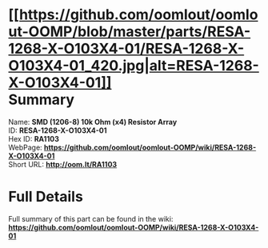 
[[https://github.com/oomlout/oomlout-OOMP/blob/master/parts/RESA-1268-X-O103X4-01/RESA-1268-X-O103X4-01_420.jpg|alt=RESA-1268-X-O103X4-01]]     
Summary
=================
  
Name: __SMD (1206-8) 10k Ohm (x4) Resistor Array__    
ID: __RESA-1268-X-O103X4-01__   
Hex ID: __RA1103__   
WebPage: __https://github.com/oomlout/oomlout-OOMP/wiki/RESA-1268-X-O103X4-01__   
Short URL: __http://oom.lt/RA1103__   

Full Details
==========================
Full summary of this part can be found in the wiki:   
__https://github.com/oomlout/oomlout-OOMP/wiki/RESA-1268-X-O103X4-01__    

